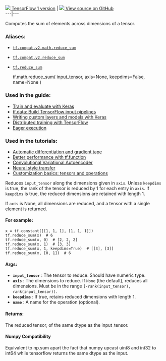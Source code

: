 [ ![](https://tensorflow.google.cn/images/tf_logo_32px.png) TensorFlow 1
version](/versions/r1.15/api_docs/python/tf/math/reduce_sum) |  [
![](https://tensorflow.google.cn/images/GitHub-Mark-32px.png) View source on
GitHub
](https://github.com/tensorflow/tensorflow/blob/r2.0/tensorflow/python/ops/math_ops.py#L1530-L1575)  
---|---  
  
Computes the sum of elements across dimensions of a tensor.

### Aliases:

  * [`tf.compat.v2.math.reduce_sum`](/api_docs/python/tf/math/reduce_sum)
  * [`tf.compat.v2.reduce_sum`](/api_docs/python/tf/math/reduce_sum)
  * [`tf.reduce_sum`](/api_docs/python/tf/math/reduce_sum)

    
    
    tf.math.reduce_sum(
        input_tensor,
        axis=None,
        keepdims=False,
        name=None
    )
    

### Used in the guide:

  * [Train and evaluate with Keras](https://tensorflow.google.cn/guide/keras/train_and_evaluate)
  * [tf.data: Build TensorFlow input pipelines](https://tensorflow.google.cn/guide/data)
  * [Writing custom layers and models with Keras](https://tensorflow.google.cn/guide/keras/custom_layers_and_models)
  * [Distributed training with TensorFlow](https://tensorflow.google.cn/guide/distributed_training)
  * [Eager execution](https://tensorflow.google.cn/guide/eager)

### Used in the tutorials:

  * [Automatic differentiation and gradient tape](https://tensorflow.google.cn/tutorials/customization/autodiff)
  * [Better performance with tf.function](https://tensorflow.google.cn/tutorials/customization/performance)
  * [Convolutional Variational Autoencoder](https://tensorflow.google.cn/tutorials/generative/cvae)
  * [Neural style transfer](https://tensorflow.google.cn/tutorials/generative/style_transfer)
  * [Customization basics: tensors and operations](https://tensorflow.google.cn/tutorials/customization/basics)

Reduces `input_tensor` along the dimensions given in `axis`. Unless `keepdims`
is true, the rank of the tensor is reduced by 1 for each entry in `axis`. If
`keepdims` is true, the reduced dimensions are retained with length 1.

If `axis` is None, all dimensions are reduced, and a tensor with a single
element is returned.

#### For example:

    
    
    x = tf.constant([[1, 1, 1], [1, 1, 1]])
    tf.reduce_sum(x)  # 6
    tf.reduce_sum(x, 0)  # [2, 2, 2]
    tf.reduce_sum(x, 1)  # [3, 3]
    tf.reduce_sum(x, 1, keepdims=True)  # [[3], [3]]
    tf.reduce_sum(x, [0, 1])  # 6
    

#### Args:

  * **`input_tensor`** : The tensor to reduce. Should have numeric type.
  * **`axis`** : The dimensions to reduce. If `None` (the default), reduces all dimensions. Must be in the range `[-rank(input_tensor), rank(input_tensor))`.
  * **`keepdims`** : If true, retains reduced dimensions with length 1.
  * **`name`** : A name for the operation (optional).

#### Returns:

The reduced tensor, of the same dtype as the input_tensor.

#### Numpy Compatibility

Equivalent to np.sum apart the fact that numpy upcast uint8 and int32 to int64
while tensorflow returns the same dtype as the input.

